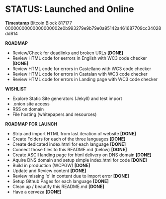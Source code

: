 # STATUS: Launched and Online

**Timestamp**
Bitcoin Block 817177
00000000000000000002e0b993279e9b79e0a95142a461687709cc34028dd814

**ROADMAP**
- Review/Check for deadlinks and broken URLs **[DONE]**
- Review HTML code for eerrors in English with WC3 code checker **[DONE]**
- Review HTML code for errors in Castellano with WC3 code checker
- Review HTML code for errors in Castalan with WC3 code checker
- Review HTML code for errors in Landing page with WC3 code checker


**WISHLIST**
- Explore Static Site generators (Jekyll) and test import
- .onion site access
- RSS on domain
- File hosting (whitepapers and resources)


**ROADMAP FOR LAUNCH**
- Strip and import HTML from last iteration of website **[DONE]**
- Create Folders for each of the three languages **[DONE]**
- Create dedicated index.html for each language **[DONE]**
- Connect those files to this README.md (below) **[DONE]**
- Create ASCII landing page for html delivery on DNS domain **[DONE]**
- Aquire DNS domain and setup simple index.html for code **[DONE]**
- Build in production (WCPGW) **[DONE]**
- Update and Review content **[DONE]**
- Review missing 'x' in content due to import error **[DONE]**
- Setup Github Pages for each language **[DONE]**
- Clean up / beautify this README.md **[DONE]**
- Have a cerveza **[DONE]**
